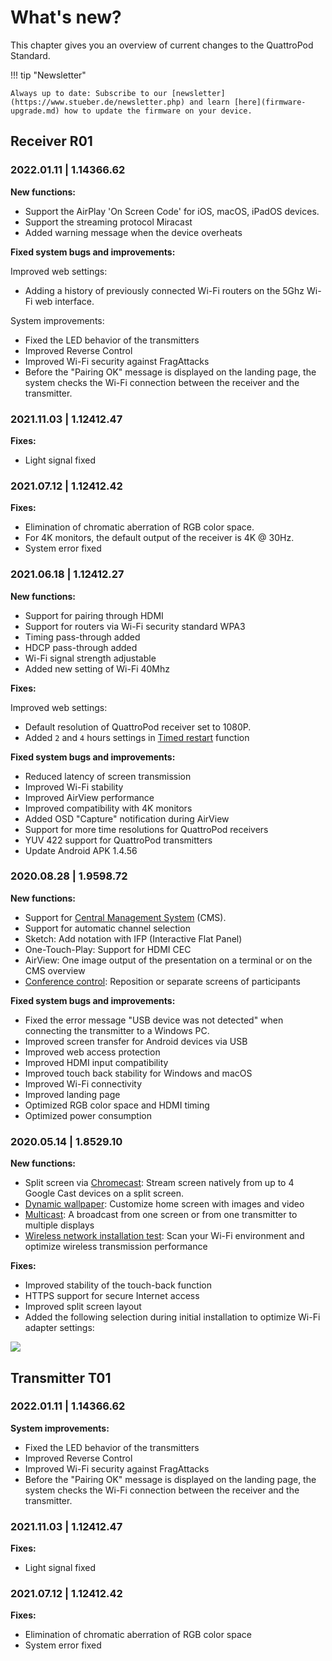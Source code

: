 # What's new?

This chapter gives you an overview of current changes to the QuattroPod Standard.

!!! tip "Newsletter"

    Always up to date: Subscribe to our [newsletter](https://www.stueber.de/newsletter.php) and learn [here](firmware-upgrade.md) how to update the firmware on your device.

## Receiver R01

### 2022.01.11 | 1.14366.62

**New functions:**

* Support the AirPlay 'On Screen Code' for iOS, macOS, iPadOS devices.
* Support the streaming protocol Miracast
* Added warning message when the device overheats

**Fixed system bugs and improvements:**

Improved web settings:

* Adding a history of previously connected Wi-Fi routers on the 5Ghz Wi-Fi web interface.

System improvements:

* Fixed the LED behavior of the transmitters
* Improved Reverse Control
* Improved Wi-Fi security against FragAttacks
* Before the "Pairing OK" message is displayed on the landing page, the system checks the Wi-Fi connection between the receiver and the transmitter.

### 2021.11.03 | 1.12412.47

**Fixes:**

* Light signal fixed

### 2021.07.12 | 1.12412.42

**Fixes:**

* Elimination of chromatic aberration of RGB color space.
* For 4K monitors, the default output of the receiver is 4K @ 30Hz.
* System error fixed

### 2021.06.18 | 1.12412.27

**New functions:**

* Support for pairing through HDMI
* Support for routers via Wi-Fi security standard WPA3
* Timing pass-through added
* HDCP pass-through added
* Wi-Fi signal strength adjustable
* Added new setting of Wi-Fi 40Mhz

**Fixes:**

Improved web settings:

* Default resolution of QuattroPod receiver set to 1080P.
* Added `2` and `4` hours settings in [Timed restart](adv.settings.md#timedrestart) function

**Fixed system bugs and improvements:**

* Reduced latency of screen transmission
* Improved Wi-Fi stability
* Improved AirView performance
* Improved compatibility with 4K monitors
* Added OSD "Capture" notification during AirView
* Support for more time resolutions for QuattroPod receivers
* YUV 422 support for QuattroPod transmitters
* Update Android APK 1.4.56

### 2020.08.28 | 1.9598.72

**New functions:**

* Support for [Central Management System](cms.md) (CMS).
* Support for automatic channel selection
* Sketch: Add notation with IFP (Interactive Flat Panel)
* One-Touch-Play: Support for HDMI CEC
* AirView: One image output of the presentation on a terminal or on the CMS overview
* [Conference control](conference-control.md): Reposition or separate screens of participants

**Fixed system bugs and improvements:**

* Fixed the error message "USB device was not detected" when connecting the transmitter to a Windows PC.
* Improved screen transfer for Android devices via USB
* Improved web access protection
* Improved HDMI input compatibility
* Improved touch back stability for Windows and macOS
* Improved Wi-Fi connectivity
* Improved landing page
* Optimized RGB color space and HDMI timing
* Optimized power consumption

### 2020.05.14 | 1.8529.10

**New functions:**

* Split screen via [Chromecast](chromecast.md): Stream screen natively from up to 4 Google Cast devices on a split screen.
* [Dynamic wallpaper](dynamicwallpaper.md): Customize home screen with images and video
* [Multicast](multicast.md): A broadcast from one screen or from one transmitter to multiple displays
* [Wireless network installation test](wifitest.md): Scan your Wi-Fi environment and optimize wireless transmission performance

**Fixes:**

* Improved stability of the touch-back function
* HTTPS support for secure Internet access
* Improved split screen layout
* Added the following selection during initial installation to optimize Wi-Fi adapter settings:

![](/assets/img/wifi.land.selection.EN.png)

## Transmitter T01

### 2022.01.11 | 1.14366.62

**System improvements:**

* Fixed the LED behavior of the transmitters
* Improved Reverse Control
* Improved Wi-Fi security against FragAttacks
* Before the "Pairing OK" message is displayed on the landing page, the system checks the Wi-Fi connection between the receiver and the transmitter.

### 2021.11.03 | 1.12412.47

**Fixes:**

* Light signal fixed

### 2021.07.12 | 1.12412.42

**Fixes:**

* Elimination of chromatic aberration of RGB color space
* System error fixed

